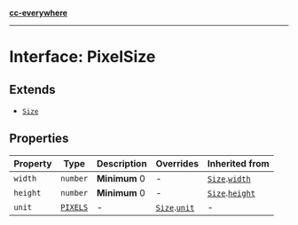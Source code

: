 [**cc-everywhere**](../../../../../index.md)

***

# Interface: PixelSize

## Extends

- [`Size`](../../asset-types/interfaces/size.md)

## Properties

| Property | Type | Description | Overrides | Inherited from |
| ------ | ------ | ------ | ------ | ------ |
| <a id="width"></a> `width` | `number` | **Minimum** 0 | - | [`Size`](../../asset-types/interfaces/size.md).[`width`](../../asset-types/interfaces/size.md#width) |
| <a id="height"></a> `height` | `number` | **Minimum** 0 | - | [`Size`](../../asset-types/interfaces/size.md).[`height`](../../asset-types/interfaces/size.md#height) |
| <a id="unit"></a> `unit` | [`PIXELS`](../../asset-types/enumerations/size-unit.md#pixels) | - | [`Size`](../../asset-types/interfaces/size.md).[`unit`](../../asset-types/interfaces/size.md#unit) | - |
